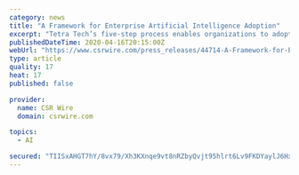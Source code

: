 ```yaml
---
category: news
title: "A Framework for Enterprise Artificial Intelligence Adoption"
excerpt: "Tetra Tech’s five-step process enables organizations to adopt artificial intelligence (AI) enterprise-wide, gaining stakeholder buy-in along the way. In large part, organizations apply AI to specific business needs but struggle to adopt AI at the enterprise level. This may lead to redundant AI solutions and lack of standardization in ..."
publishedDateTime: 2020-04-16T20:15:00Z
webUrl: "https://www.csrwire.com/press_releases/44714-A-Framework-for-Enterprise-Artificial-Intelligence-Adoption?tracking_source=rss"
type: article
quality: 17
heat: 17
published: false

provider:
  name: CSR Wire
  domain: csrwire.com

topics:
  - AI

secured: "TIISxAHGT7hY/8vx79/Xh3KXnqe9vt8nRZbyQvjt95hlrt6Lv9FKDYaylJ6HxtPEsB8ki7SwFh0PEnyOFiZ7kpoWqEYdXhjnqA+j9Oy5/NidNfmIFPJmdV+ujUWCgNXzM5NEfKo7F55ciC+WMHPlRp1o/hV28mDR8jaM9WvZFrU6xHE/FT2CLVzuoibUu7Moc/dcwrX8CXkW/gcQjyMSig3/tydVw5+xfgNm/PCOhrjI0zTOtkebr+ucwgYY7SVsnZhASMfvvpbHwc4prQnO9ANeANgm/yIZBeNc36feYavb2xtvb1oDMwRMUnkqNcXixZQu/pvfOfty6CboQkFzZw/5HixYHse0/h60IE1mRwLgJmeY3QmyZjgECgZ3k6Z4gYohKzRjYbGhlc4aLdDWCIcFrE9SVFN5NbkoVHI9cexLczVMs82/+0bz7EYLiOm3HqH7a/UJag3yLMAVFnF2MGBgOn1tSASx/5yYuNFqqjk=;eMHt/b3liFxEkN1htGlPBQ=="
---
```


